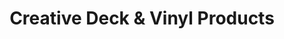 ---
title: "Creative Deck & Vinyl Products"
url: /white-marsh/creative-deck-und-vinyl-products/
shop: Baustoffe
---